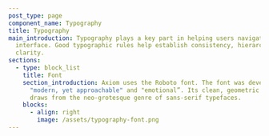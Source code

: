 ```yaml
---
post_type: page
component_name: Typography
title: Typography
main_introduction: Typography plays a key part in helping users navigate an
  interface. Good typographic rules help establish consistency, hierarchy  and
  clarity.
sections:
  - type: block_list
    title: Font
    section_introduction: Axiom uses the Roboto font. The font was developed to be
      "modern, yet approachable" and "emotional”. Its clean, geometric design
      draws from the neo-grotesque genre of sans-serif typefaces.
    blocks:
      - align: right
        image: /assets/typography-font.png
---
```

